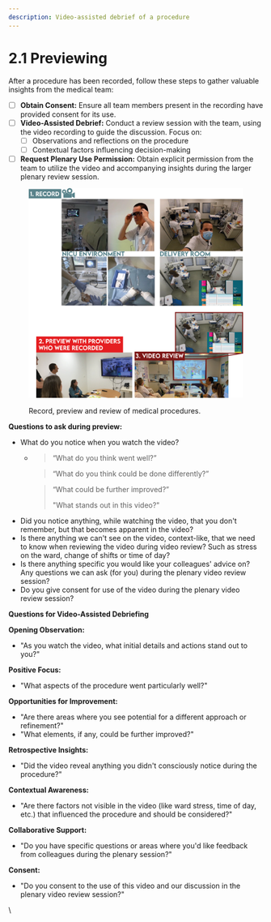 ```yaml
---
description: Video-assisted debrief of a procedure
---
```


# 2.1 Previewing

After a procedure has been recorded, follow these steps to gather valuable insights from the medical team:

* [ ] **Obtain Consent:** Ensure all team members present in the recording have provided consent for its use.
* [ ] **Video-Assisted Debrief:** Conduct a review session with the team, using the video recording to guide the discussion. Focus on:
  * [ ] Observations and reflections on the procedure
  * [ ] Contextual factors influencing decision-making
* [ ] **Request Plenary Use Permission:** Obtain explicit permission from the team to utilize the video and accompanying insights during the larger plenary review session.

<figure><img src="../.gitbook/assets/Visualizatie sfeer neoflix.png" alt=""><figcaption><p>Record, preview and review of medical procedures. </p></figcaption></figure>

**Questions to ask during preview:**

* What do you notice when you watch the video?&#x20;
  *   > “What do you think went well?”

      > “What do you think could be done differently?”

      > “What could be further improved?”
      >
      > "What stands out in this video?"
* Did you notice anything, while watching the video, that you don't remember, but that becomes apparent in the video?
* Is there anything we can't see on the video, context-like, that we need to know when reviewing the video during video review? Such as stress on the ward, change of shifts or time of day?
* Is there anything specific you would like your colleagues' advice on? Any questions we can ask (for you) during the plenary video review session?&#x20;
* Do you give consent for use of the video during the plenary video review session?&#x20;



**Questions for Video-Assisted Debriefing**

**Opening Observation:**

* "As you watch the video, what initial details and actions stand out to you?"

**Positive Focus:**

* "What aspects of the procedure went particularly well?"

**Opportunities for Improvement:**

* "Are there areas where you see potential for a different approach or refinement?"
* "What elements, if any, could be further improved?"

**Retrospective Insights:**

* "Did the video reveal anything you didn't consciously notice during the procedure?"

**Contextual Awareness:**

* "Are there factors not visible in the video (like ward stress, time of day, etc.) that influenced the procedure and should be considered?"

**Collaborative Support:**

* "Do you have specific questions or areas where you'd like feedback from colleagues during the plenary session?"

**Consent:**

* "Do you consent to the use of this video and our discussion in the plenary video review session?"

\
